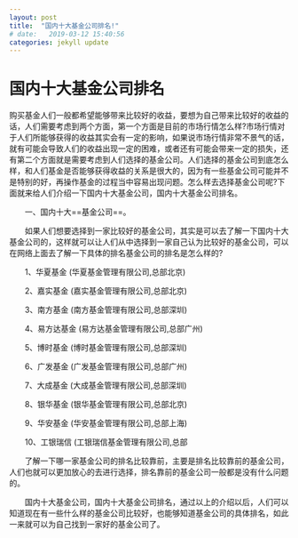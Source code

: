 ```yaml
---
layout: post
title:  "国内十大基金公司排名!"
# date:   2019-03-12 15:40:56
categories: jekyll update
---
```

# 国内十大基金公司排名
购买基金人们一般都希望能够带来比较好的收益，要想为自己带来比较好的收益的话，人们需要考虑到两个方面，第一个方面是目前的市场行情怎么样?市场行情对于人们所能够获得的收益其实会有一定的影响，如果说市场行情非常不景气的话，就有可能会导致人们的收益出现一定的困难，或者还有可能会带来一定的损失，还有第二个方面就是需要考虑到人们选择的基金公司。人们选择的基金公司到底怎么样，和人们基金是否能够获得收益的关系是很大的，因为有一些基金公司可能并不是特别的好，再操作基金的过程当中容易出现问题。怎么样去选择基金公司呢?下面就来给人们介绍一下国内十大基金公司，国内十大基金公司排名。

　　一、国内十大==基金公司==。

　　如果人们想要选择到一家比较好的基金公司，其实是可以去了解一下国内十大基金公司的，这样就可以让人们从中选择到一家自己认为比较好的基金公司，可以在网络上面去了解一下具体的排名基金公司的排名是怎么样的?

　　1、华夏基金 (华夏基金管理有限公司,总部北京)

　　2、嘉实基金 (嘉实基金管理有限公司,总部北京)

　　3、南方基金 (南方基金管理有限公司,总部深圳)

　　4、易方达基金 (易方达基金管理有限公司,总部广州)

　　5、博时基金 (博时基金管理有限公司,总部深圳)

　　6、广发基金 (广发基金管理有限公司,总部广州)

　　7、大成基金 (大成基金管理有限公司,总部深圳)

　　8、银华基金 (银华基金管理有限公司,总部北京)

　　9、华安基金 (华安基金管理有限公司,总部上海)

　　10、工银瑞信 (工银瑞信基金管理有限公司,总部

　　了解一下哪一家基金公司的排名比较靠前，主要是排名比较靠前的基金公司，人们也就可以更加放心的去进行选择，排名靠前的基金公司一般都是没有什么问题的。

　　国内十大基金公司，国内十大基金公司排名，通过以上的介绍以后，人们可以知道现在有一些什么样的基金公司比较好，也能够知道基金公司的具体排名，如此一来就可以为自己找到一家好的基金公司了。